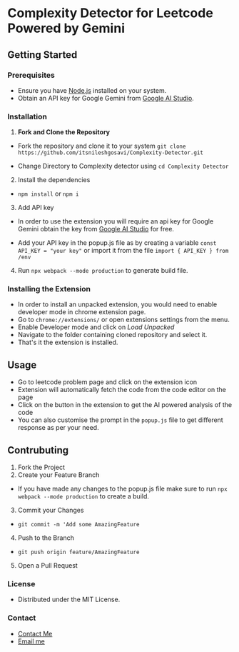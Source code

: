# Complexity Detector for Leetcode Powered by Gemini

## Getting Started 

### Prerequisites

- Ensure you have [Node.js](https://nodejs.org/) installed on your system.
- Obtain an API key for Google Gemini from [Google AI Studio](https://aistudio.google.com/app/apikey).

### Installation

1.  **Fork and Clone the Repository**

- Fork the repository and clone it to your system
 `git clone https://github.com/itsnileshgosavi/Complexity-Detector.git`

- Change Directory to Complexity detector using 
    `cd Complexity Detector`

2. Install the dependencies 
- `npm install` or `npm i`

3. Add API key

- In order to use the extension you will require an api key for Google Gemini obtain the key from [Google AI Studio](https://aistudio.google.com/app/apikey) for free.

- Add your API key in the popup.js file as by creating a variable `const API_KEY = "your key"` or import it from the file `import { API_KEY } from /env`

4. Run `npx webpack --mode production` to generate build file.

### Installing the Extension

- In order to install an unpacked extension, you would need to enable developer mode in chrome extension page.
- Go to `chrome://extensions/` or open extensions settings from the menu.
- Enable Developer mode and click on *Load Unpacked* 
- Navigate to the folder containing cloned repository and select it.
- That's it the extension is installed.

## Usage

- Go to leetcode problem page and click on the extension icon
- Extension will automatically fetch the code from the code editor on the page
- Click on the button in the extension to get the AI powered analysis of the code
- You can also customise the prompt in the `popup.js` file to get different response as per your need. 

## Contrubuting
 
1. Fork the Project
2. Create your Feature Branch
 - If you have made any changes to the popup.js file make sure to run `npx webpack --mode production` to create a build.
3. Commit your Changes
 - `git commit -m 'Add some AmazingFeature`
4. Push to the Branch
 - `git push origin feature/AmazingFeature`

5. Open a Pull Request
 
### License
- Distributed under the MIT License.

### Contact
- [Contact Me](https://nileshgosavi.tech/#contact)
- [Email me](mailto:nbgosavi5@gmail.com)
